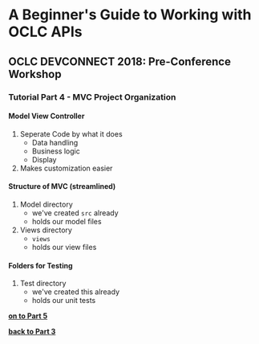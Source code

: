 # A Beginner's Guide to Working with OCLC APIs
## OCLC DEVCONNECT 2018: Pre-Conference Workshop
### Tutorial Part 4 - MVC Project Organization
	
#### Model View Controller
1. Seperate Code by what it does
    - Data handling
    - Business logic
    - Display
2. Makes customization easier

#### Structure of MVC (streamlined)
1. Model directory
    - we've created `src` already
    - holds our model files
2. Views directory
    - `views`
    - holds our view files


#### Folders for Testing
1. Test directory
    - we've created this already
    - holds our unit tests

**[on to Part 5](tutorial-05.md)**

**[back to Part 3](tutorial-03.md)**